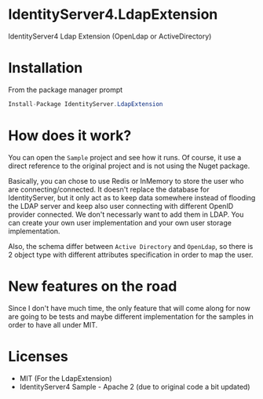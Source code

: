 # IdentityServer4.LdapExtension
IdentityServer4 Ldap Extension (OpenLdap or ActiveDirectory)

# Installation
From the package manager prompt


```csharp
Install-Package IdentityServer.LdapExtension
```

# How does it work?
You can open the `Sample` project and see how it runs. Of course, it use a direct reference to the original project and is not using the Nuget package.

Basically, you can chose to use Redis or InMemory to store the user who are connecting/connected. It doesn't replace the database for IdentityServer, but it only act as to keep data somewhere instead of flooding the LDAP server and keep also user connecting with different OpenID provider connected. We don't necessarly want to add them in LDAP. You can create your own user implementation and your own user storage implementation.

Also, the schema differ between `Active Directory` and `OpenLdap`, so there is 2 object type with different attributes specification in order to map the user.

# New features on the road
Since I don't have much time, the only feature that will come along for now are going to be tests and maybe different implementation for the samples in order to have all under MIT.

# Licenses
- MIT (For the LdapExtension)
- IdentityServer4 Sample - Apache 2 (due to original code a bit updated)